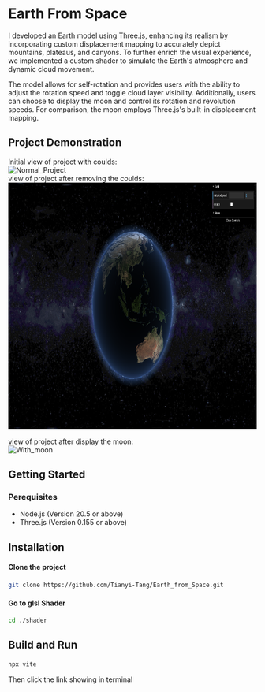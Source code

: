# Earth From Space
I developed an Earth model using Three.js, enhancing its realism by incorporating custom displacement mapping to accurately depict mountains, plateaus, and canyons. To further enrich the visual experience, we implemented a custom shader to simulate the Earth's atmosphere and dynamic cloud movement.

The model allows for self-rotation and provides users with the ability to adjust the rotation speed and toggle cloud layer visibility. Additionally, users can choose to display the moon and control its rotation and revolution speeds. For comparison, the moon employs Three.js's built-in displacement mapping.

## Project Demonstration
Initial view of project with coulds:
<br>
<img src="/Game_demonstrate_img/Normal_Project.png" alt="Normal_Project" width="750" height="500">
<br>
view of project after removing the coulds:
<br>
<img src="/Game_demonstrate_img/Remove_clouds.png" alt="Remove_clouds" width="750" height="500">
<br>

view of project after display the moon:
<br>
<img src="/Game_demonstrate_img/With_moon.png" alt="With_moon" width="750" height="500">
<br>

## Getting Started
### Perequisites
- Node.js (Version 20.5 or above)
- Three.js (Version 0.155 or above)

## Installation
#### Clone the project
```bash
git clone https://github.com/Tianyi-Tang/Earth_from_Space.git
```

#### Go to glsl Shader
```bash
cd ./shader
```

## Build and Run
```bash
npx vite
```
Then click the link showing in terminal